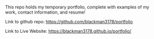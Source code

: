 This repo holds my temporary portfolio, complete with examples of my work, contact information, and resume!

Link to github repo: https://github.com/blackman3178/portfolio

Link to Live Website: https://blackman3178.github.io/portfolio/
